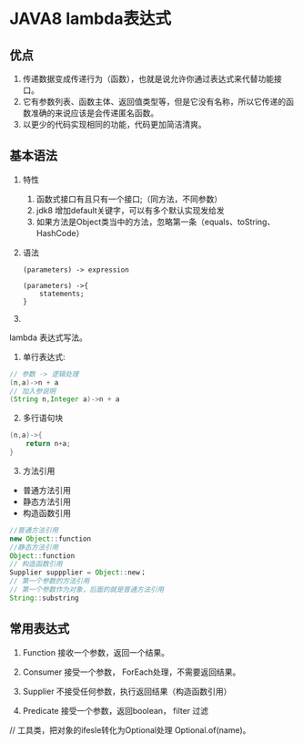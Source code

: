 # JAVA8 lambda表达式
## 优点

1. 传递数据变成传递行为（函数），也就是说允许你通过表达式来代替功能接口。
2. 它有参数列表、函数主体、返回值类型等，但是它没有名称，所以它传递的函数准确的来说应该是会传递匿名函数。
3. 以更少的代码实现相同的功能，代码更加简洁清爽。

## 基本语法

1. 特性

    1. 函数式接口有且只有一个接口;（同方法，不同参数）
    2. jdk8 增加default关键字，可以有多个默认实现发给发
    3. 如果方法是Object类当中的方法，忽略第一条（equals、toString、HashCode）

1. 语法
    ```
    (parameters) -> expression
    ```

    ```
    (parameters) ->{
        statements;
    }
    ```
2. 

lambda 表达式写法。
1. 单行表达式:
```java
// 参数 -> 逻辑处理
(n,a)->n + a
// 加入参说明
(String n,Integer a)->n + a
```
2. 多行语句块
```java
(n,a)->{
	return n+a;
}
```
3. 方法引用
 - 普通方法引用
 - 静态方法引用
 - 构造函数引用

 ```java
 //普通方法引用
 new Object::function
 //静态方法引用
 Object::function
// 构造函数引用
Supplier suppplier = Object::new；
// 第一个参数的方法引用
// 第一个参数作为对象，后面的就是普通方法引用
String::substring 

 ```

 ## 常用表达式
 1. Function
    接收一个参数，返回一个结果。

2. Consumer
    接受一个参数，
    ForEach处理，不需要返回结果。

3. Supplier
    不接受任何参数，执行返回结果（构造函数引用）

4. Predicate
    接受一个参数，返回boolean，
    filter 过滤 


// 工具类，把对象的ifesle转化为Optional处理
Optional.of(name)。